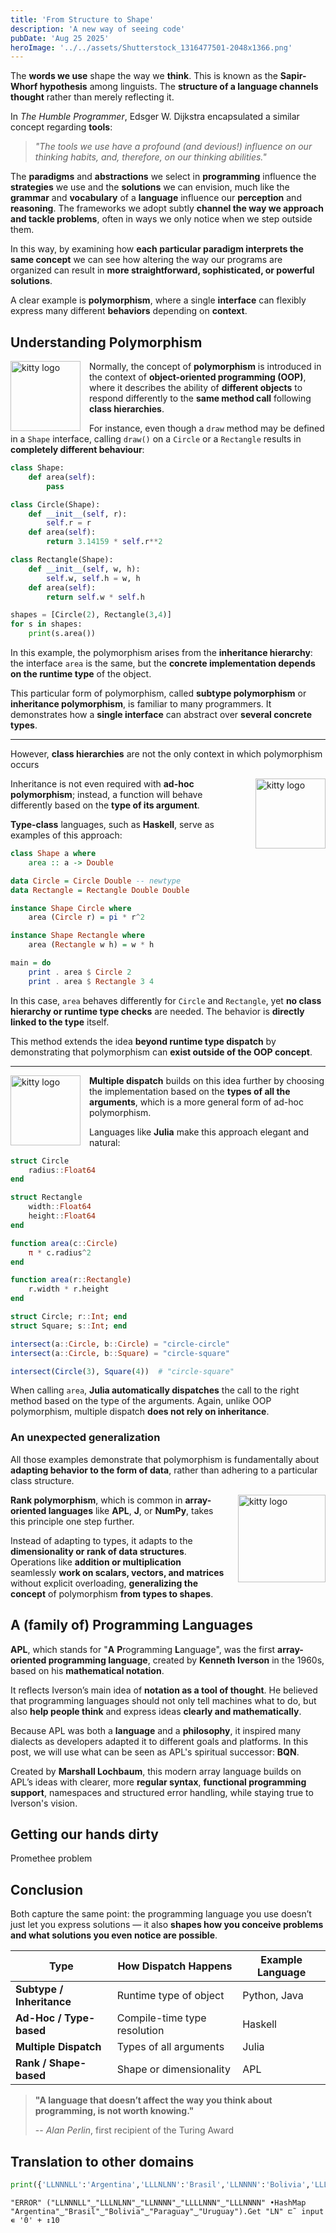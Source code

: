```yaml
---
title: 'From Structure to Shape'
description: 'A new way of seeing code'
pubDate: 'Aug 25 2025'
heroImage: '../../assets/Shutterstock_1316477501-2048x1366.png'
---
```


The **words we use** shape the way we **think**.
This is known as the **Sapir-Whorf hypothesis** among linguists.
The **structure of a language channels thought** rather than merely reflecting it.

In *The Humble Programmer*, Edsger W. Dijkstra encapsulated a similar concept regarding **tools**:

> *"The tools we use have a profound (and devious!) influence on our thinking habits, and, therefore, on our thinking abilities."*

The **paradigms** and **abstractions** we select in **programming** influence the **strategies** we use and the **solutions** we can envision, much like the **grammar** and **vocabulary** of a **language** influence our **perception** and **reasoning**.
The frameworks we adopt subtly **channel the way we approach and tackle problems**, often in ways we only notice when we step outside them.

In this way, by examining how **each particular paradigm interprets the same concept** we can see how altering the way our programs are organized can result in **more straightforward, sophisticated, or powerful solutions**.

<!-- TODO: insert image -->

A clear example is **polymorphism**, where a single **interface** can flexibly express many different **behaviors** depending on **context**.

## Understanding Polymorphism

<img src="/python_logo_icon_168886.svg" alt="kitty logo" style="float: left; margin-right: 1em; width: 8em;" />

Normally, the concept of **polymorphism** is introduced in the context of **object-oriented programming (OOP)**, where it describes the ability of **different objects** to respond differently to the **same method call** following **class hierarchies**.

For instance, even though a `draw` method may be defined in a `Shape` interface, calling `draw()` on a `Circle` or a `Rectangle` results in **completely different behaviour**:

```python
class Shape:
    def area(self):
        pass

class Circle(Shape):
    def __init__(self, r):
        self.r = r
    def area(self):
        return 3.14159 * self.r**2

class Rectangle(Shape):
    def __init__(self, w, h):
        self.w, self.h = w, h
    def area(self):
        return self.w * self.h

shapes = [Circle(2), Rectangle(3,4)]
for s in shapes:
    print(s.area())
````

In this example, the polymorphism arises from the **inheritance hierarchy**: the interface `area` is the same, but the **concrete implementation depends on the runtime type** of the object.

<!-- TODO: insert a class diagram -->

This particular form of polymorphism, called **subtype polymorphism** or **inheritance polymorphism**, is familiar to many programmers. It demonstrates how a **single interface** can abstract over **several concrete types**.

---

However, **class hierarchies** are not the only context in which polymorphism occurs

<img src="/Haskell-Logo.svg" alt="kitty logo" style="float: right; margin-left: 1em; width: 8em;" />

Inheritance is not even required with **ad-hoc polymorphism**; instead, a function will behave differently based on the **type of its argument**.

**Type-class** languages, such as **Haskell**, serve as examples of this approach:

```haskell
class Shape a where
    area :: a -> Double

data Circle = Circle Double -- newtype
data Rectangle = Rectangle Double Double

instance Shape Circle where
    area (Circle r) = pi * r^2

instance Shape Rectangle where
    area (Rectangle w h) = w * h

main = do
    print . area $ Circle 2
    print . area $ Rectangle 3 4
```

In this case, `area` behaves differently for `Circle` and `Rectangle`, yet **no class hierarchy or runtime type checks** are needed.
The behavior is **directly linked to the type** itself.

This method extends the idea **beyond runtime type dispatch** by demonstrating that polymorphism can **exist outside of the OOP concept**.

---

<img src="/Julia_Programming_Language.svg" alt="kitty logo" style="float: left; margin-right: 1em; width: 8em;" />

**Multiple dispatch** builds on this idea further by choosing the implementation based on the **types of all the arguments**, which is a more general form of ad-hoc polymorphism.

Languages like **Julia** make this approach elegant and natural:

<!-- TODO: create a more fun example with multiple arguments -->

```julia
struct Circle
    radius::Float64
end

struct Rectangle
    width::Float64
    height::Float64
end

function area(c::Circle)
    π * c.radius^2
end

function area(r::Rectangle)
    r.width * r.height
end

struct Circle; r::Int; end
struct Square; s::Int; end

intersect(a::Circle, b::Circle) = "circle-circle"
intersect(a::Circle, b::Square) = "circle-square"

intersect(Circle(3), Square(4))  # "circle-square"

```

When calling `area`, **Julia automatically dispatches** the call to the right method based on the type of the arguments.
Again, unlike OOP polymorphism, multiple dispatch **does not rely on inheritance**.

### An unexpected generalization

All those examples demonstrate that polymorphism is fundamentally about **adapting behavior to the form of data**, rather than adhering to a particular class structure.

<img src="/APL_(programming_language)_logo.svg" alt="kitty logo" style="float: right; margin-left: 1em; width: 10em;" />

**Rank polymorphism**, which is common in **array-oriented languages** like **APL**, **J**, or **NumPy**, takes this principle one step further.

Instead of adapting to types, it adapts to the **dimensionality or rank of data structures**.
Operations like **addition or multiplication** seamlessly **work on scalars, vectors, and matrices** without explicit overloading, **generalizing the concept** of polymorphism **from types to shapes**.

## A (family of) Programming Languages

**APL**, which stands for "**A** **P**rogramming **L**anguage", was the first **array-oriented programming language**, created by **Kenneth Iverson** in the 1960s, based on his **mathematical notation**.

It reflects Iverson’s main idea of **notation as a tool of thought**. He believed that programming languages should not only tell machines what to do, but also **help people think** and express ideas **clearly and mathematically**.

Because APL was both a **language** and a **philosophy**, it inspired many dialects as developers adapted it to different goals and platforms.
In this post, we will use what can be seen as APL's spiritual successor: **BQN**.

Created by **Marshall Lochbaum**, this modern array language builds on APL’s ideas with clearer, more **regular syntax**, **functional programming support**, namespaces and structured error handling, while staying true to Iverson's vision.

## Getting our hands dirty

Promethee problem

## Conclusion

Both capture the same point: the programming language you use doesn’t just let you express solutions — it also **shapes how you conceive problems and what solutions you even notice are possible**.

  | Type                      | How Dispatch Happens         | Example Language |
  | ------------------------- | ---------------------------- | ---------------- |
  | **Subtype / Inheritance** | Runtime type of object       | Python, Java     |
  | **Ad-Hoc / Type-based**   | Compile-time type resolution | Haskell          |
  | **Multiple Dispatch**     | Types of all arguments       | Julia            |
  | **Rank / Shape-based**    | Shape or dimensionality      | APL              |

> **"A language that doesn’t affect the way you think about programming, is not worth knowing."**
>
> -- *Alan Perlin*, first recipient of the Turing Award

## Translation to other domains

```python
print({'LLNNNLL':'Argentina','LLLNLNN':'Brasil','LLNNNN':'Bolivia','LLLLNNN':'Paraguay','LLLNNNN':'Uruguay'}.get(''.join('L' if x.isalpha() else 'N' for x in input())))
```

```bqn
"ERROR" ("LLNNNLL"‿"LLLNLNN"‿"LLNNNN"‿"LLLLNNN"‿"LLLNNNN" •HashMap "Argentina"‿"Brasil"‿"Bolivia"‿"Paraguay"‿"Uruguay").Get "LN" ⊏˜ input ∊ '0' + ↕10
```
